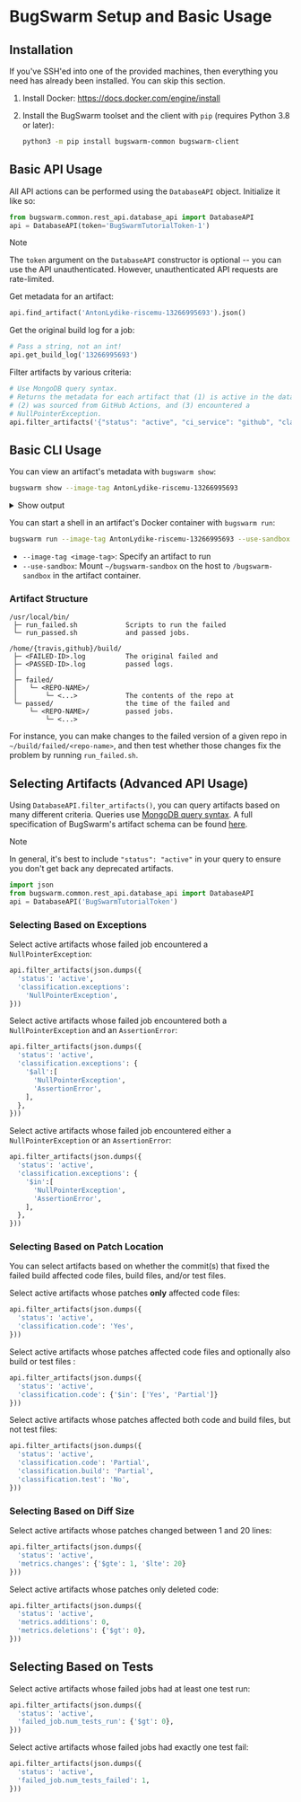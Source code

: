# BugSwarm Setup and Basic Usage

## Installation

If you've SSH'ed into one of the provided machines, then everything you need has already been installed.
You can skip this section.

1. Install Docker: <https://docs.docker.com/engine/install>

2. Install the BugSwarm toolset and the client with `pip` (requires Python 3.8 or later):
   ```sh
   python3 -m pip install bugswarm-common bugswarm-client
   ```


## Basic API Usage

All API actions can be performed using the `DatabaseAPI` object.
Initialize it like so:

```python
from bugswarm.common.rest_api.database_api import DatabaseAPI
api = DatabaseAPI(token='BugSwarmTutorialToken-1')
```

> [!NOTE]
> The `token` argument on the `DatabaseAPI` constructor is optional -- you can use the API unauthenticated.
> However, unauthenticated API requests are rate-limited.

Get metadata for an artifact:

```python
api.find_artifact('AntonLydike-riscemu-13266995693').json()
```

Get the original build log for a job:

```python
# Pass a string, not an int!
api.get_build_log('13266995693')
```

Filter artifacts by various criteria:

```python
# Use MongoDB query syntax.
# Returns the metadata for each artifact that (1) is active in the dataset,
# (2) was sourced from GitHub Actions, and (3) encountered a
# NullPointerException.
api.filter_artifacts('{"status": "active", "ci_service": "github", "classification.exceptions": "NullPointerException"}')
```


## Basic CLI Usage

You can view an artifact's metadata with `bugswarm show`:

```sh
bugswarm show --image-tag AntonLydike-riscemu-13266995693
```
<details><summary>Show output</summary>

```json
{
    "_created": "2023-07-19T19:42:48Z",
    "_deleted": false,
    "_etag": "d9a08e1e239c7a9f3c92344d3632db8f92970f5e",
    "_id": "64b83cb831600abb42b87a5d",
    "_links": {
        "collection": {
            "href": "artifacts",
            "title": "artifacts"
        },
        "next": {
            "href": "artifacts/AntonLydike-riscemu-13266995693?page=2",
            "title": "next page"
        },
        "parent": {
            "href": "/",
            "title": "home"
        },
        "self": {
            "href": "artifacts/AntonLydike-riscemu-13266995693",
            "title": "Artifact"
        }
    },
    "_updated": "2023-08-14T18:41:44Z",
    "added_version": "1.2.2",
    "base_branch": "",
    "branch": "sasha/typing",
    "build_system": "NA",
    "cached": true,
    "ci_service": "github",
    "classification": {
        "build": "No",
        "code": "Partial",
        "exceptions": [
            "NameError"
        ],
        "test": "No"
    },
    "creation_time": 1689795768,
    "current_image_tag": "AntonLydike-riscemu-13266995693",
    "deprecated_version": null,
    "failed_job": {
        "base_sha": "",
        "build_id": 4862859261,
        "build_job": "9.1",
        "committed_at": "2023-05-02T15:16:34Z",
        "component_versions": {
            "analyzer": "05374c8abe869159c5a060f3bda41fcc7f27a437",
            "reproducer": "05374c8abe869159c5a060f3bda41fcc7f27a437"
        },
        "config": {
            "id-in-workflow": "build",
            "runs-on": "ubuntu-latest",
            "steps": [
                {
                    "uses": "actions/checkout@v3"
                },
                {
                    "name": "Set up Python",
                    "uses": "actions/setup-python@v4",
                    "with": {
                        "python-version": "${{ matrix.python-version }}"
                    }
                },
                {
                    "name": "Upgrade pip",
                    "run": "pip install --upgrade pip\n"
                },
                {
                    "name": "Install the package locally",
                    "run": "pip install -r requirements.txt -r requirements-dev.txt"
                },
                {
                    "name": "Test with pytest",
                    "run": "pytest -W error\n"
                },
                {
                    "name": "Test with lit",
                    "run": "lit -v test/filecheck\n"
                }
            ],
            "strategy": {
                "matrix": {
                    "python-version": "3.10"
                }
            }
        },
        "failed_tests": "(test.test_helpers)#(test.test_integers)#(test.test_isa)#(test.test_tokenizer)",
        "is_git_repo": true,
        "job_id": 13266995693,
        "message": "add some typing annotations",
        "mismatch_attrs": [],
        "num_tests_failed": 4,
        "num_tests_run": 4,
        "patches": {
            "remove-ppa": "2023-07-19"
        },
        "trigger_sha": "6ec6e5130e8fbaca8b151fc7c5308b5a40aad2c8"
    },
    "filtered_reason": null,
    "image_tag": "AntonLydike-riscemu-13266995693",
    "is_error_pass": false,
    "lang": "Python",
    "match": 1,
    "merged_at": null,
    "metrics": {
        "additions": 3,
        "changes": 4,
        "deletions": 1,
        "num_of_changed_files": 3
    },
    "passed_job": {
        "base_sha": "",
        "build_id": 4895189877,
        "build_job": "11.1",
        "committed_at": "2023-05-05T15:48:27Z",
        "component_versions": {
            "analyzer": "05374c8abe869159c5a060f3bda41fcc7f27a437",
            "reproducer": "05374c8abe869159c5a060f3bda41fcc7f27a437"
        },
        "config": {
            "id-in-workflow": "build",
            "runs-on": "ubuntu-latest",
            "steps": [
                {
                    "uses": "actions/checkout@v3"
                },
                {
                    "name": "Set up Python",
                    "uses": "actions/setup-python@v4",
                    "with": {
                        "python-version": "${{ matrix.python-version }}"
                    }
                },
                {
                    "name": "Upgrade pip",
                    "run": "pip install --upgrade pip\n"
                },
                {
                    "name": "Install the package locally",
                    "run": "pip install -r requirements.txt -r requirements-dev.txt"
                },
                {
                    "name": "Test with pytest",
                    "run": "pytest -W error\n"
                },
                {
                    "name": "Test with lit",
                    "run": "lit -v test/filecheck\n"
                }
            ],
            "strategy": {
                "matrix": {
                    "python-version": "3.10"
                }
            }
        },
        "failed_tests": "",
        "is_git_repo": true,
        "job_id": 13267406539,
        "message": "import Optional",
        "mismatch_attrs": [],
        "num_tests_failed": 0,
        "num_tests_run": 16,
        "patches": {
            "remove-ppa": "2023-07-19"
        },
        "trigger_sha": "5f2f4e44af6d638ce9af46f48368fbfa9fc39122"
    },
    "pr_num": -1,
    "repo": "AntonLydike/riscemu",
    "repo_mined_version": "26d7f65cc1660fef10f9e0546e96ad090f297ac5",
    "reproduce_attempts": 3,
    "reproduce_successes": 3,
    "reproduced": true,
    "reproducibility_status": {
        "status": "Reproducible",
        "time_stamp": "2023-07-19"
    },
    "stability": "3/3",
    "status": "active",
    "test_framework": "pytest"
}
```

</details>

You can start a shell in an artifact's Docker container with `bugswarm run`:

```sh
bugswarm run --image-tag AntonLydike-riscemu-13266995693 --use-sandbox
```

- `--image-tag <image-tag>`: Specify an artifact to run
- `--use-sandbox`: Mount `~/bugswarm-sandbox` on the host to `/bugswarm-sandbox` in the artifact container.


### Artifact Structure

```
/usr/local/bin/
 ├─ run_failed.sh            Scripts to run the failed
 └─ run_passed.sh            and passed jobs.

/home/{travis,github}/build/
 ├─ <FAILED-ID>.log          The original failed and
 ├─ <PASSED-ID>.log          passed logs.
 │
 ├─ failed/
 │   └─ <REPO-NAME>/
 │       └─ <...>            The contents of the repo at
 └─ passed/                  the time of the failed and
     └─ <REPO-NAME>/         passed jobs.
         └─ <...> 
```

For instance, you can make changes to the failed version of a given repo in `~/build/failed/<repo-name>`, and then test whether those changes fix the problem by running `run_failed.sh`.


## Selecting Artifacts (Advanced API Usage)

Using `DatabaseAPI.filter_artifacts()`, you can query artifacts based on many different criteria.
Queries use [MongoDB query syntax](https://www.mongodb.com/docs/manual/tutorial/query-documents/).
A full specification of BugSwarm's artifact schema can be found [here](https://github.com/BugSwarm/bugswarm/blob/master/docs/Artifact-Structure.md).

> [!NOTE]
> In general, it's best to include `"status": "active"` in your query to ensure you don't get back any deprecated artifacts.


```python
import json
from bugswarm.common.rest_api.database_api import DatabaseAPI
api = DatabaseAPI('BugSwarmTutorialToken')
```


### Selecting Based on Exceptions

Select active artifacts whose failed job encountered a `NullPointerException`:

```python
api.filter_artifacts(json.dumps({
  'status': 'active',
  'classification.exceptions':
    'NullPointerException',
}))
```

Select active artifacts whose failed job encountered both a `NullPointerException` and an `AssertionError`:

```python
api.filter_artifacts(json.dumps({
  'status': 'active',
  'classification.exceptions': { 
    '$all':[
      'NullPointerException',
      'AssertionError',
    ],
  },
}))
```

Select active artifacts whose failed job encountered either a `NullPointerException` or an `AssertionError`:

```python
api.filter_artifacts(json.dumps({
  'status': 'active',
  'classification.exceptions': { 
    '$in':[
      'NullPointerException',
      'AssertionError',
    ],
  },
}))
```


### Selecting Based on Patch Location

You can select artifacts based on whether the commit(s) that fixed the failed build affected code files, build files, and/or test files.

Select active artifacts whose patches **only** affected code files:

```python
api.filter_artifacts(json.dumps({
  'status': 'active',
  'classification.code': 'Yes',
}))
```

Select active artifacts whose patches affected code files and optionally also build or test files :

```python
api.filter_artifacts(json.dumps({
  'status': 'active',
  'classification.code': {'$in': ['Yes', 'Partial']}
}))
```

Select active artifacts whose patches affected both code and build files, but not test files:

```python
api.filter_artifacts(json.dumps({
  'status': 'active',
  'classification.code': 'Partial',
  'classification.build': 'Partial',
  'classification.test': 'No',
}))
```


### Selecting Based on Diff Size

Select active artifacts whose patches changed between 1 and 20 lines:

```python
api.filter_artifacts(json.dumps({
  'status': 'active',
  'metrics.changes': {'$gte': 1, '$lte': 20}
}))
```

Select active artifacts whose patches only deleted code:

```python
api.filter_artifacts(json.dumps({
  'status': 'active',
  'metrics.additions': 0,
  'metrics.deletions': {'$gt': 0},
}))
```

## Selecting Based on Tests

Select active artifacts whose failed jobs had at least one test run:

```python
api.filter_artifacts(json.dumps({
  'status': 'active',
  'failed_job.num_tests_run': {'$gt': 0},
}))
```

Select active artifacts whose failed jobs had exactly one test fail:

```python
api.filter_artifacts(json.dumps({
  'status': 'active',
  'failed_job.num_tests_failed': 1,
}))
```
